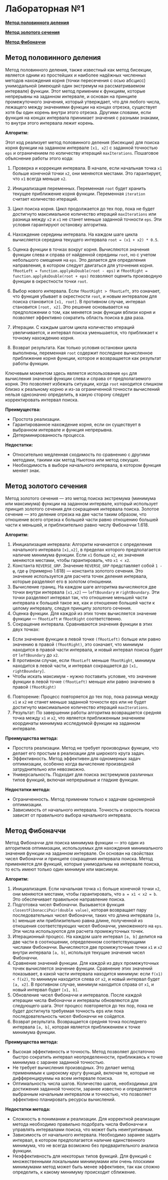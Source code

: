 # Лабораторная №1

[**Метод половинного деления**](#метод-половинного-деления)

[**Метод золотого сечения**](#метод-золотого-сечения)

[**Метод Фибоначчи**](#метод-фибоначчи)

## Метод половинного деления

Метод половинного деления, также известный как метод бисекции, является одним из простейших и наиболее надёжных
численных методов нахождения корня (точки пересечения с осью абсцисс) унимодальной (имеющей один экстремум на
рассматриваемом интервале) функции. Этот метод применим к функциям, которые непрерывны на заданном интервале,
и основан на принципе промежуточного значения, который утверждает, что для любого числа, лежащего между значениями
функции на концах отрезка, существует хотя бы один корень внутри этого отрезка. Другими словами, если функция на
концах интервала принимает значения с разными знаками, то внутри этого интервала лежит корень.

**Алгоритм:**

Этот код реализует метод половинного деления (бисекции) для поиска корня функции на заданном интервале `[x1, x2]` с
заданной точностью `eps` и ограничением по количеству итераций `maxIterations`. Пошаговое объяснение работы этого кода:

1. Проверка и коррекция интервала. В начале, если начальная точка `x1` больше конечной точки `x2`, они меняются местами.
   Это гарантирует, что `x1` всегда меньше `x2`.

2. Инициализация переменных. Переменная `root` будет хранить текущее приближение корня функции. Переменная `iteration`
   считает количество итераций.

3. Цикл поиска корня. Цикл продолжается до тех пор, пока не будет достигнуто максимальное количество итераций
   `maxIterations` или разница между `x2` и `x1` не станет меньше заданной точности `eps`. Эти условия гарантируют
   остановку алгоритма.

4. Нахождение середины интервала. На каждом шаге цикла вычисляется середина текущего интервала `root = (x1 + x2) * 0.5`.

5. Оценка функции в точках вокруг корня. Вычисляются значения функции слева и справа от найденной середины `root`,
   но с учетом небольшого смещения на `eps`. Это делается для определения направления, в котором следует двигаться для
   уточнения корня. `fRootLeft = function.applyAsDouble(root - eps)` и `fRootRight = function.applyAsDouble(root + eps)`
   позволяют оценить производную функции в окрестности точки `root`.

6. Выбор нового интервала. Если `fRootRight > fRootLeft`, это означает, что функция убывает в окрестности `root`,
   и новым интервалом для поиска становится `[x1, root]`. В противном случае, интервал становится `[root, x2]`. Это
   решение основывается на предположении о том, как меняется знак функции вблизи корня и позволяет эффективно сократить
   область поиска в два раза.

7. Итерации. С каждым шагом цикла количество итераций увеличивается, и интервал поиска уменьшается, что приближает
   к точному нахождению корня.

8. Возврат результата. Как только условия остановки цикла выполнены, переменная `root` содержит последнее вычисленное
   приближение корня функции, которое и возвращается как результат работы функции.

Ключевым моментом здесь является использование `eps` для вычисления значений функции слева и справа от предполагаемого
корня. Это позволяет избежать ситуации, когда `root` находится слишком близко к реальному корню и из-за ограниченной
точности вычислений нельзя однозначно определить, в какую сторону следует корректировать интервал поиска.

**Преимущества:**

- Простота реализации.
- Гарантированное нахождение корня, если он существует в выбранном интервале и функция непрерывна.
- Детерминированность процесса.

**Недостатки:**

- Относительно медленная сходимость по сравнению с другими методами, такими как метод Ньютона или метод секущих.
- Необходимость в выборе начального интервала, в котором функция меняет знак.

## Метод золотого сечения

Метод золотого сечения — это метод поиска экстремума (минимума или максимума) функции на заданном интервале, который
использует принцип золотого сечения для сокращения интервала поиска. Золотое сечение — это деление отрезка на две части
таким образом, что отношение всего отрезка к большей части равно отношению большей части к меньшей, и приблизительно
равно числу Фибоначчи 1.618.

**Алгоритм:**

1. Инициализация интервала: Алгоритм начинается с определения начального интервала `[x1,x2]`, в пределах которого
   предполагается наличие минимума функции. Если `x1` больше `x2`, их значения меняются местами, чтобы гарантировать,
   что `x1 < x2`.
2. Константа `REVERSE_GRP`. Значение `REVERSE_GRP` представляет собой `1 - φ`, где `φ` (примерно 1.618) — константа
   золотого сечения. Это значение используется для расчета точек деления интервала, которые разделяют его в золотом
   отношении.
3. Вычисление границ. На каждом шаге алгоритма вычисляются две точки внутри интервала `[x1,x2]` — `leftBoundary` и
   `rightBoundary`. Эти точки разделяют интервал так, что отношение меньшей части интервала к большей такое же, как и
   отношение большей части к целому интервалу, следуя принципу золотого сечения.
4. Оценка функции. Для каждой из этих точек вычисляется значение функции — `fRootLeft` и `fRootRight` соответственно.
5. Сокращение интервала. Сравниваются значения функции в этих двух точках:

- Если значение функции в левой точке `(fRootLeft)` больше или равно значению в правой `(fRootRight)`, это означает, что
  минимум находится в правой части интервала, и новый интервал поиска будет от `leftBoundary` до `x2`.
- В противном случае, если `fRootLeft` меньше `fRootRight`, минимум находится в левой части, и интервал сокращается
  до `[x1, rightBoundary]`.
- Чтобы искать максимум - нужно поставить условие, что значение функции в левой точке `(fRootLeft)` меньше или равно
  значению в правой `(fRootRight)`

6. Повторение: Процесс повторяется до тех пор, пока разница между `x1` и `x2` не станет меньше заданной точности eps или
   не будет достигнуто максимальное количество итераций `maxIterations`.
7. Результат: По завершении работы алгоритма возвращается средняя точка между `x1` и `x2`, что является приближенным
   значением координаты минимума исследуемой функции на заданном интервале.

**Преимущества метода:**

- Простота реализации. Метод не требует производных функции, что делает его простым в реализации для
  широкого круга задач.
- Эффективность. Метод эффективен для одномерных задач оптимизации, особенно когда вычисление производной
  затруднительно или невозможно.
- Универсальность. Подходит для поиска экстремумов различных типов функций, включая непрерывные и гладкие функции.

**Недостатки метода:**

- Ограниченность. Метод применим только к задачам одномерной оптимизации.
- Зависимость от начального интервала. Точность и скорость поиска зависят от правильного выбора начального интервала.

## Метод Фибоначчи

Метод Фибоначчи для поиска минимума функции — это один из алгоритмов оптимизации, используемых для нахождения
минимального значения функции на заданном интервале. Он основан на свойствах чисел Фибоначчи и принципе сокращения
интервала поиска. Метод применяется для функций, которые унимодальны на интервале поиска, то есть имеют только один
минимум или максимум.

**Алгоритм:**

1. Инициализация. Если начальная точка `x1` больше конечной точки `x2`, они меняются местами, чтобы гарантировать, что
   `a = x1 < x2 = b`. Это обеспечивает правильное направление поиска.
2. Подготовка чисел Фибоначчи. Вызывается функция `closestFibonacciPair(double value)`, которая возвращает пару
   последовательных чисел
   Фибоначчи, таких что длина интервала `[a, b]` меньше или приблизительно равна длине, полученной из отношения
   соответствующих чисел Фибоначчи, умноженного на `eps`. Эти числа используются для расчета промежуточных точек.
3. Итерационный процесс. На каждом шаге интервал `[a, b]` делится на две части в соотношении, определенном
   соответствующими
   числами Фибоначчи. Вычисляются две промежуточные точки `x1` и `x2` внутри интервала `[a, b]`, используя текущие
   значения чисел
   Фибоначчи.
4. Сравнение значений функции. Для каждой из двух промежуточных точек вычисляется значение функции. Сравнение этих
   значений
   показывает, в какой части интервала находится минимум: если `f(x1) < f(x2)`, то минимум находится слева от `x2`, и
   новый
   интервал будет `[a, x2]`. В противном случае, минимум находится справа от `x1`, и новый интервал будет `[x1, b]`.
5. Обновление чисел Фибоначчи и интервалов. После каждой итерации числа Фибоначчи и интервалы обновляются для следующего
   шага. Этот процесс повторяется до тех пор, пока не будет достигнута требуемая точность eps или пока
   последовательность
   чисел Фибоначчи не сойдется.
6. Возврат результата. Возвращается средняя точка последнего интервала `[a, b]`, которая является приближением к точке
   минимума функции.

**Преимущества метода:**

- Высокая эффективность и точность. Метод позволяет достаточно быстро сократить интервал неопределенности, приближаясь к
  точке минимума с заранее заданной точностью.
- Не требует вычисления производных. Это делает метод применимым к широкому кругу функций, включая те, которые не
  дифференцируемы на всем интервале поиска.
- Оптимальность числа шагов. Количество шагов, необходимых для достижения заданной точности, заранее известно и
  определяется выбранным начальным интервалом и точностью, что позволяет эффективно планировать ресурсы вычислений.

**Недостатки метода:**

- Сложность в понимании и реализации. Для корректной реализации метода необходимо правильно подобрать числа Фибоначчи и
  управлять интервалами поиска, что может быть неинтуитивным.
- Зависимость от начального интервала. Необходимо заранее задать интервал, в котором предполагается наличие
  единственного
  минимума, что не всегда возможно без предварительного анализа функции.
- Неэффективность для некоторых типов функций. Для функций с множественными локальными минимумами или очень плоскими
  минимумами метод может быть менее эффективен, так как сложно определить, к какому минимуму происходит сближение.